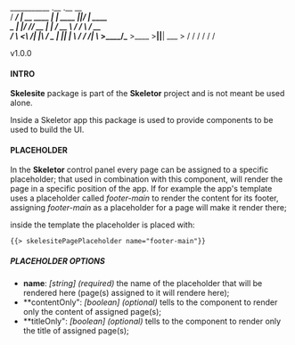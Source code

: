   ___________          .__                .__  __          
 /   _____/  | __ ____ |  |   ____   _____|__|/  |_  ____  
 \_____  \|  |/ // __ \|  | _/ __ \ /  ___/  \   __\/ __ \
 /        \    <\  ___/|  |_\  ___/ \___ \|  ||  | \  ___/
/_______  /__|_ \\___  >____/\___  >____  >__||__|  \___  >
        \/     \/    \/          \/     \/              \/


v1.0.0

#### INTRO
**Skelesite** package is part of the **Skeletor** project and is not meant be used alone.

Inside a Skeletor app this package is used to provide components to be used to build the UI.

#### PLACEHOLDER

In the **Skeletor** control panel every page can be assigned to a specific placeholder;
that used in combination with this component, will render the page in a specific position of the app.
If for example the app's template uses a placeholder called *footer-main* to render the content for its footer,
assigning *footer-main* as a placeholder for a page will make it render there;

inside the template the placeholder is placed with:

    {{> skelesitePagePlaceholder name="footer-main"}}

##### PLACEHOLDER OPTIONS

- **name**: *[string] (required)* the name of the placeholder that will be rendered here (page(s) assigned to it will rendere here);
- **contentOnly": *[boolean] (optional)* tells to the component to render only the content of assigned page(s);
- **titleOnly": *[boolean] (optional)* tells to the component to render only the title of assigned page(s);
